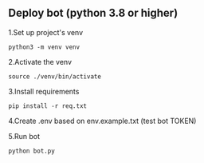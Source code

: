 ## Deploy bot (python 3.8 or higher)

1.Set up project's venv

`python3 -m venv venv`

2.Activate the venv

`source ./venv/bin/activate`

3.Install requirements

`pip install -r req.txt`

4.Create .env based on env.example.txt (test bot TOKEN)

5.Run bot

`python bot.py`
